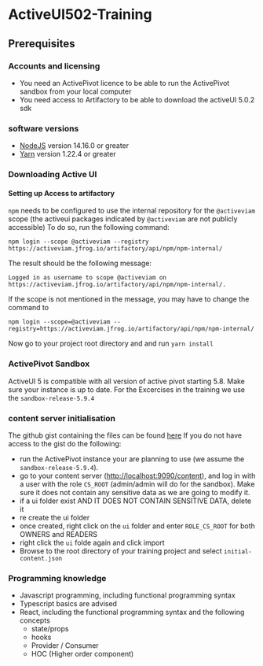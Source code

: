 # ActiveUI502-Training

## Prerequisites
### Accounts and licensing
- You need an ActivePivot licence to be able to run the ActivePivot sandbox from your local computer
- You need access to Artifactory to be able to download the activeUI 5.0.2 sdk


### software versions
 - [NodeJS](https://nodejs.org/en/download/) version 14.16.0 or greater
 - [Yarn](https://classic.yarnpkg.com/en/docs/install#windows-stable) version 1.22.4 or greater
### Downloading Active UI
#### Setting up Access to artifactory
`npm` needs to be configured to use the internal repository for the `@activeviam` scope (the activeui packages indicated by `@activeviam` are not publicly accessible)
To do so,  run the following command:
```shell
npm login --scope @activeviam --registry https://activeviam.jfrog.io/artifactory/api/npm/npm-internal/
```
The result should be the following message:
```shell
Logged in as username to scope @activeviam on https://activeviam.jfrog.io/artifactory/api/npm/npm-internal/.
```

If the scope is not mentioned in the message, you may have to change the command to

```shell
npm login --scope=@activeviam --registry=https://activeviam.jfrog.io/artifactory/api/npm/npm-internal/
```

Now go to your project root directory and and run `yarn install`
 
### ActivePivot Sandbox
ActiveUI 5 is compatible with all version of active pivot starting 5.8. Make sure your instance is up to date. For the Excercises in the training we use the `sandbox-release-5.9.4`
### content server initialisation
The github gist containing the files can be found [here](https://github.com/activeviam/activeui/blob/master/internal-docs/content-server-initialization.md)
If you do not have access to the gist do the following:
- run the ActivePivot instance your are planning to use (we assume the `sandbox-release-5.9.4`).
- go to your content server ([http://localhost:9090/content](http://localhost:9090/content)), and log in with a user with the role `CS_ROOT` (admin/admin will do for the sandbox). Make sure it does not contain any sensitive data as we are going to modify it.
- if a ui folder exist AND IT DOES NOT CONTAIN SENSITIVE DATA, delete it
- re create the ui folder
- once created,  right click on the `ui` folder and enter `ROLE_CS_ROOT` for both OWNERS and READERS
- right click the `ui` folde again and click import 
- Browse to the root directory of your training project and select `initial-content.json`

### Programming knowledge
- Javascript programming, including functional programming syntax
- Typescript basics are advised
- React, including the functional programming syntax and the following concepts
  - state/props
  - hooks
  - Provider / Consumer
  - HOC (Higher order component)
